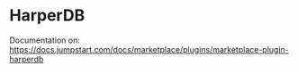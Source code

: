 
# HarperDB

Documentation on: https://docs.jumpstart.com/docs/marketplace/plugins/marketplace-plugin-harperdb